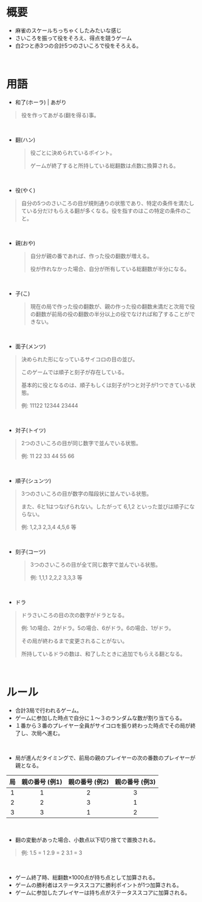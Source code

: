 # 概要

- 麻雀のスケールちっちゃくしたみたいな感じ
- さいころを振って役をそろえ、得点を競うゲーム
- 白2つと赤3つの合計5つのさいころで役をそろえる。

<br>

# 用語

- 和了(ホーラ) | あがり

> 役を作ってあがる(翻を得る)事。

<br>

- 翻(ハン)

  > 役ごとに決められているポイント。
  >
  > ゲームが終了すると所持している総翻数は点数に換算される。

<br>

- 役(やく)

> 自分の5つのさいころの目が規則通りの状態であり、特定の条件を満たしている分だけもらえる翻が多くなる。役を指すのはこの特定の条件のこと。

<br>

- 親(おや)

  > 自分が親の番であれば、作った役の翻数が増える。
  >
  > 役が作れなかった場合、自分が所有している総翻数が半分になる。

<br>

- 子(こ)

  > 現在の局で作った役の翻数が、親の作った役の翻数未満だと次局で役の翻数が前局の役の翻数の半分以上の役でなければ和了することができない。

<br>

- 面子(メンツ)

> 決められた形になっているサイコロの目の並び。
>
> このゲームでは順子と刻子が存在している。
>
> 基本的に役となるのは、順子もしくは刻子が1つと対子が1つできている状態。
>
> 例:  11122  12344  23444

<br>

- 対子(トイツ)

> 2つのさいころの目が同じ数字で並んでいる状態。
>
> 例: 11  22  33  44  55  66

<br>

- 順子(シュンツ)

> 3つのさいころの目が数字の階段状に並んでいる状態。
>
> また、6と1はつなげられない。したがって 6,1,2 といった並びは順子にならない。
>
> 例: 1,2,3  2,3,4  4,5,6  等

<br>

- 刻子(コーツ)

  > 3つのさいころの目が全て同じ数字で並んでいる状態。
  >
  > 例:  1,1,1  2,2,2  3,3,3 等

<br>

- ドラ

> ドラさいころの目の次の数字がドラとなる。
>
> 例: 1の場合、2がドラ。5の場合、6がドラ。6の場合、1がドラ。
>
> その局が終わるまで変更されることがない。
>
> 所持しているドラの数は、和了したときに追加でもらえる翻となる。

<br>

# ルール

- 合計3局で行われるゲーム。
- ゲームに参加した時点で自分に１～３のランダムな数が割り当てらる。
- １番から３番のプレイヤー全員がサイコロを振り終わった時点でその局が終了し、次局へ進む。

<br>

- 局が進んだタイミングで、前局の親のプレイヤーの次の番数のプレイヤーが親となる。

|  局  | 親の番号 (例1) | 親の番号 (例2) | 親の番号 (例3) |
| :--: | :------------: | :------------: | :------------: |
|  1   |       1        |       2        |       3        |
|  2   |       2        |       3        |       1        |
|  3   |       3        |       1        |       2        |

<br>

- 翻の変動があった場合、小数点以下切り捨てで置換される。

> 例: 1.5 = 1   2.9 = 2   3.1 = 3

<br>

- ゲーム終了時、総翻数×1000点が持ち点として加算される。
- ゲームの勝利者はステータススコアに勝利ポイントが1つ加算される。
- ゲームに参加したプレイヤーは持ち点がステータススコアに加算される。

